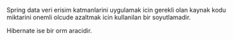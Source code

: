 Spring data veri erisim katmanlarini uygulamak icin gerekli olan kaynak kodu miktarini onemli olcude azaltmak icin kullanilan bir soyutlamadir.

Hibernate ise bir orm aracidir.
